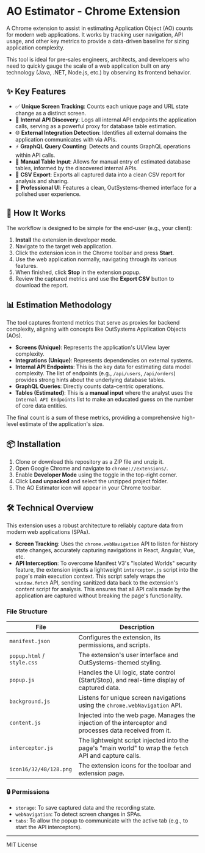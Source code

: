 # AO Estimator - Chrome Extension

A Chrome extension to assist in estimating Application Object (AO) counts for modern web applications. It works by tracking user navigation, API usage, and other key metrics to provide a data-driven baseline for sizing application complexity.

This tool is ideal for pre-sales engineers, architects, and developers who need to quickly gauge the scale of a web application built on any technology (Java, .NET, Node.js, etc.) by observing its frontend behavior.

## ✨ Key Features

-   ✅ **Unique Screen Tracking**: Counts each unique page and URL state change as a distinct screen.
-   🔎 **Internal API Discovery**: Logs all internal API endpoints the application calls, serving as a powerful proxy for database table estimation.
-   🌐 **External Integration Detection**: Identifies all external domains the application communicates with via APIs.
-   ⚡ **GraphQL Query Counting**: Detects and counts GraphQL operations within API calls.
-   📝 **Manual Table Input**: Allows for manual entry of estimated database tables, informed by the discovered internal APIs.
-   📄 **CSV Export**: Exports all captured data into a clean CSV report for analysis and sharing.
-   🎨 **Professional UI**: Features a clean, OutSystems-themed interface for a polished user experience.

## 🚀 How It Works

The workflow is designed to be simple for the end-user (e.g., your client):

1.  **Install** the extension in developer mode.
2.  Navigate to the target web application.
3.  Click the extension icon in the Chrome toolbar and press **Start**.
4.  Use the web application normally, navigating through its various features.
5.  When finished, click **Stop** in the extension popup.
6.  Review the captured metrics and use the **Export CSV** button to download the report.

## 📊 Estimation Methodology

The tool captures frontend metrics that serve as proxies for backend complexity, aligning with concepts like OutSystems Application Objects (AOs).

* **Screens (Unique)**: Represents the application's UI/View layer complexity.
* **Integrations (Unique)**: Represents dependencies on external systems.
* **Internal API Endpoints**: This is the key data for estimating data model complexity. The list of endpoints (e.g., `/api/users`, `/api/orders`) provides strong hints about the underlying database tables.
* **GraphQL Queries**: Directly counts data-centric operations.
* **Tables (Estimated)**: This is a **manual input** where the analyst uses the `Internal API Endpoints` list to make an educated guess on the number of core data entities.

The final count is a sum of these metrics, providing a comprehensive high-level estimate of the application's size.

## 📦 Installation

1.  Clone or download this repository as a ZIP file and unzip it.
2.  Open Google Chrome and navigate to `chrome://extensions/`.
3.  Enable **Developer Mode** using the toggle in the top-right corner.
4.  Click **Load unpacked** and select the unzipped project folder.
5.  The AO Estimator icon will appear in your Chrome toolbar.

## 🛠️ Technical Overview

This extension uses a robust architecture to reliably capture data from modern web applications (SPAs).

* **Screen Tracking**: Uses the `chrome.webNavigation` API to listen for history state changes, accurately capturing navigations in React, Angular, Vue, etc.
* **API Interception**: To overcome Manifest V3's "Isolated Worlds" security feature, the extension injects a lightweight `interceptor.js` script into the page's main execution context. This script safely wraps the `window.fetch` API, sending sanitized data back to the extension's content script for analysis. This ensures that all API calls made by the application are captured without breaking the page's functionality.

### File Structure

| File                  | Description                                                                                             |
| --------------------- | ------------------------------------------------------------------------------------------------------- |
| `manifest.json`       | Configures the extension, its permissions, and scripts.                                                 |
| `popup.html` / `style.css` | The extension's user interface and OutSystems-themed styling.                                     |
| `popup.js`            | Handles the UI logic, state control (Start/Stop), and real-time display of captured data.               |
| `background.js`       | Listens for unique screen navigations using the `chrome.webNavigation` API.                             |
| `content.js`          | Injected into the web page. Manages the injection of the interceptor and processes data received from it. |
| `interceptor.js`      | The lightweight script injected into the page's "main world" to wrap the `fetch` API and capture calls. |
| `icon16/32/48/128.png` | The extension icons for the toolbar and extension page.                                                 |

### 🔒 Permissions

* `storage`: To save captured data and the recording state.
* `webNavigation`: To detect screen changes in SPAs.
* `tabs`: To allow the popup to communicate with the active tab (e.g., to start the API interceptors).

---

MIT License